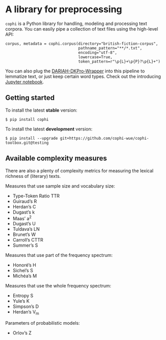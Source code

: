 # A library for preprocessing
`cophi` is a Python library for handling, modeling and processing text corpora. You can easily pipe a collection of text files using the high-level API:

```
corpus, metadata = cophi.corpus(directory="british-fiction-corpus",
                                pathname_pattern="**/*.txt",
                                encoding="utf-8",
                                lowercase=True,
                                token_pattern=r"\p{L}+\p{P}?\p{L}+")
```

You can also plug the [DARIAH-DKPro-Wrapper](https://dariah-de.github.io/DARIAH-DKPro-Wrapper/) into this pipeline to lemmatize text, or just keep certain word types. Check out the introducing [Jupyter notebook](https://github.com/cophi-wue/cophi-toolbox/blob/master/notebooks/introducing-cophi.ipynb).


## Getting started
To install the latest **stable** version:
```
$ pip install cophi
```

To install the latest **development** version:
```
$ pip install --upgrade git+https://github.com/cophi-wue/cophi-toolbox.git@testing
```

## Available complexity measures
There are also a plenty of complexity metrics for measuring the lexical richness of (literary) texts.


Measures that use sample size and vocabulary size:
  * Type-Token Ratio TTR
  * Guiraud’s R
  * Herdan’s C
  * Dugast’s k
  * Maas’ a<sup>2</sup>
  * Dugast’s U
  * Tuldava’s LN
  * Brunet’s W
  * Carroll’s CTTR
  * Summer’s S

Measures that use part of the frequency spectrum:
  * Honoré’s H
  * Sichel’s S
  * Michéa’s M

Measures that use the whole frequency spectrum:
  * Entropy S
  * Yule’s K
  * Simpson’s D
  * Herdan’s V<sub>m</sub>

Parameters of probabilistic models:
  * Orlov’s Z
